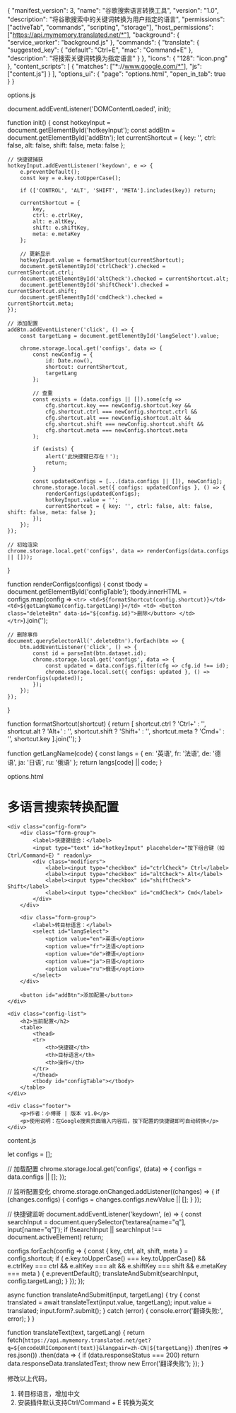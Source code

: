 {
"manifest_version": 3,
"name": "谷歌搜索语言转换工具",
"version": "1.0",
"description": "将谷歌搜索中的关键词转换为用户指定的语言",
"permissions": ["activeTab", "commands", "scripting", "storage"],
"host_permissions": ["https://api.mymemory.translated.net/*"],
"background": {
"service_worker": "background.js"
},
"commands": {
"translate": {
"suggested_key": {
"default": "Ctrl+E",
"mac": "Command+E"
},
"description": "将搜索关键词转换为指定语言"
}
},
"icons": {
"128": "icon.png"
},
"content_scripts": [
{
"matches": ["*://www.google.com/*"],
"js": ["content.js"]
}
],
"options_ui": {
"page": "options.html",
"open_in_tab": true
}
}

options.js

document.addEventListener('DOMContentLoaded', init);

function init() {
const hotkeyInput = document.getElementById('hotkeyInput');
const addBtn = document.getElementById('addBtn');
let currentShortcut = { key: '', ctrl: false, alt: false, shift: false, meta: false };

    // 快捷键捕获
    hotkeyInput.addEventListener('keydown', e => {
        e.preventDefault();
        const key = e.key.toUpperCase();

        if (['CONTROL', 'ALT', 'SHIFT', 'META'].includes(key)) return;

        currentShortcut = {
            key,
            ctrl: e.ctrlKey,
            alt: e.altKey,
            shift: e.shiftKey,
            meta: e.metaKey
        };

        // 更新显示
        hotkeyInput.value = formatShortcut(currentShortcut);
        document.getElementById('ctrlCheck').checked = currentShortcut.ctrl;
        document.getElementById('altCheck').checked = currentShortcut.alt;
        document.getElementById('shiftCheck').checked = currentShortcut.shift;
        document.getElementById('cmdCheck').checked = currentShortcut.meta;
    });

    // 添加配置
    addBtn.addEventListener('click', () => {
        const targetLang = document.getElementById('langSelect').value;

        chrome.storage.local.get('configs', data => {
            const newConfig = {
                id: Date.now(),
                shortcut: currentShortcut,
                targetLang
            };

            // 查重
            const exists = (data.configs || []).some(cfg =>
                cfg.shortcut.key === newConfig.shortcut.key &&
                cfg.shortcut.ctrl === newConfig.shortcut.ctrl &&
                cfg.shortcut.alt === newConfig.shortcut.alt &&
                cfg.shortcut.shift === newConfig.shortcut.shift &&
                cfg.shortcut.meta === newConfig.shortcut.meta
            );

            if (exists) {
                alert('此快捷键已存在！');
                return;
            }

            const updatedConfigs = [...(data.configs || []), newConfig];
            chrome.storage.local.set({ configs: updatedConfigs }, () => {
                renderConfigs(updatedConfigs);
                hotkeyInput.value = '';
                currentShortcut = { key: '', ctrl: false, alt: false, shift: false, meta: false };
            });
        });
    });

    // 初始渲染
    chrome.storage.local.get('configs', data => renderConfigs(data.configs || []));
}

function renderConfigs(configs) {
const tbody = document.getElementById('configTable');
tbody.innerHTML = configs.map(config => `
        <tr>
            <td>${formatShortcut(config.shortcut)}</td>
            <td>${getLangName(config.targetLang)}</td>
            <td>
                <button class="deleteBtn" data-id="${config.id}">删除</button>
            </td>
        </tr>
    `).join('');

    // 删除事件
    document.querySelectorAll('.deleteBtn').forEach(btn => {
        btn.addEventListener('click', () => {
            const id = parseInt(btn.dataset.id);
            chrome.storage.local.get('configs', data => {
                const updated = data.configs.filter(cfg => cfg.id !== id);
                chrome.storage.local.set({ configs: updated }, () => renderConfigs(updated));
            });
        });
    });
}

function formatShortcut(shortcut) {
return [
shortcut.ctrl ? 'Ctrl+' : '',
shortcut.alt ? 'Alt+' : '',
shortcut.shift ? 'Shift+' : '',
shortcut.meta ? 'Cmd+' : '',
shortcut.key
].join('');
}

function getLangName(code) {
const langs = {
en: '英语', fr: '法语', de: '德语', ja: '日语', ru: '俄语'
};
return langs[code] || code;
}

options.html

<!DOCTYPE html>
<html>
<head>
    <meta charset="UTF-8">
    <title>搜索转换配置</title>
    <link rel="stylesheet" href="options.css">
</head>
<body>
<div class="container">
    <h1>多语言搜索转换配置</h1>

    <div class="config-form">
        <div class="form-group">
            <label>快捷键组合：</label>
            <input type="text" id="hotkeyInput" placeholder="按下组合键（如 Ctrl/Command+E）" readonly>
            <div class="modifiers">
                <label><input type="checkbox" id="ctrlCheck"> Ctrl</label>
                <label><input type="checkbox" id="altCheck"> Alt</label>
                <label><input type="checkbox" id="shiftCheck"> Shift</label>
                <label><input type="checkbox" id="cmdCheck"> Cmd</label>
            </div>
        </div>

        <div class="form-group">
            <label>转目标语言：</label>
            <select id="langSelect">
                <option value="en">英语</option>
                <option value="fr">法语</option>
                <option value="de">德语</option>
                <option value="ja">日语</option>
                <option value="ru">俄语</option>
            </select>
        </div>

        <button id="addBtn">添加配置</button>
    </div>

    <div class="config-list">
        <h2>当前配置</h2>
        <table>
            <thead>
            <tr>
                <th>快捷键</th>
                <th>目标语言</th>
                <th>操作</th>
            </tr>
            </thead>
            <tbody id="configTable"></tbody>
        </table>
    </div>

    <div class="footer">
        <p>作者：小傅哥 | 版本 v1.0</p>
        <p>使用说明：在Google搜索页面输入内容后，按下配置的快捷键即可自动转换</p>
    </div>
</div>
<script src="options.js"></script>
</body>
</html>

content.js

let configs = [];

// 加载配置
chrome.storage.local.get('configs', (data) => {
configs = data.configs || [];
});

// 监听配置变化
chrome.storage.onChanged.addListener((changes) => {
if (changes.configs) {
configs = changes.configs.newValue || [];
}
});

// 快捷键监听
document.addEventListener('keydown', (e) => {
const searchInput = document.querySelector('textarea[name="q"], input[name="q"]');
if (!searchInput || searchInput !== document.activeElement) return;

configs.forEach(config => {
const { key, ctrl, alt, shift, meta } = config.shortcut;
if (
e.key.toUpperCase() === key.toUpperCase() &&
e.ctrlKey === ctrl &&
e.altKey === alt &&
e.shiftKey === shift &&
e.metaKey === meta
) {
e.preventDefault();
translateAndSubmit(searchInput, config.targetLang);
}
});
});

async function translateAndSubmit(input, targetLang) {
try {
const translated = await translateText(input.value, targetLang);
input.value = translated;
input.form?.submit();
} catch (error) {
console.error('翻译失败:', error);
}
}

function translateText(text, targetLang) {
return fetch(`https://api.mymemory.translated.net/get?q=${encodeURIComponent(text)}&langpair=zh-CN|${targetLang}`)
.then(res => res.json())
.then(data => {
if (data.responseStatus === 200) return data.responseData.translatedText;
throw new Error('翻译失败');
});
}

修改以上代码，
1. 转目标语言，增加中文
2. 安装插件默认支持Ctrl/Command + E 转换为英文